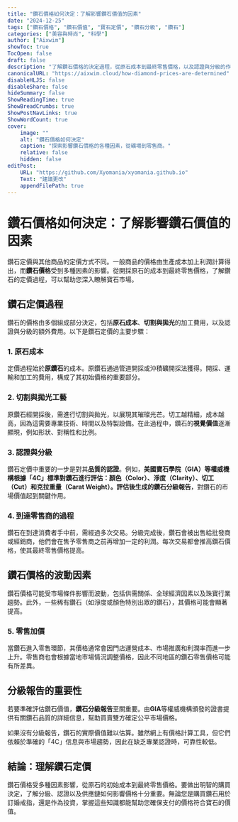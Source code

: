 ```yaml
---
title: "鑽石價格如何決定：了解影響鑽石價值的因素"
date: "2024-12-25"
tags: ["鑽石價格", "鑽石價值", "寶石定價", "鑽石分級", "鑽石"]
categories: ["美容與時尚", "科學"]
author: ["Aixwim"]
showToc: true
TocOpen: false
draft: false
description: "了解鑽石價格的決定過程，從原石成本到最終零售價格，以及認證與分級的作用。"
canonicalURL: "https://aixwim.cloud/how-diamond-prices-are-determined"
disableHLJS: false
disableShare: false
hideSummary: false
ShowReadingTime: true
ShowBreadCrumbs: true
ShowPostNavLinks: true
ShowWordCount: true
cover:
    image: ""
    alt: "鑽石價格如何決定"
    caption: "探索影響鑽石價格的各種因素，從礦場到零售商。"
    relative: false
    hidden: false
editPost:
    URL: "https://github.com/Xyomania/xyomania.github.io"
    Text: "建議更改"
    appendFilePath: true
---
```


# 鑽石價格如何決定：了解影響鑽石價值的因素

鑽石定價與其他商品的定價方式不同。一般商品的價格由生產成本加上利潤計算得出，而**鑽石價格**受到多種因素的影響。從開採原石的成本到最終零售價格，了解鑽石的定價過程，可以幫助您深入瞭解寶石市場。

## 鑽石定價過程

鑽石的價格由多個組成部分決定，包括**原石成本**、**切割與拋光**的加工費用，以及認證與分級的額外費用。以下是鑽石定價的主要步驟：

### 1. 原石成本
定價過程始於**原鑽石**的成本。原鑽石通過管道開採或沖積礦開採法獲得。開採、運輸和加工的費用，構成了其初始價格的重要部分。

### 2. 切割與拋光工藝
原鑽石經開採後，需進行切割與拋光，以展現其璀璨光芒。切工越精細，成本越高，因為這需要專業技術、時間以及特製設備。在此過程中，鑽石的**視覺價值**逐漸顯現，例如形狀、對稱性和比例。

### 3. 認證與分級
鑽石定價中重要的一步是對其**品質的認證**。例如，**美國寶石學院（GIA）**等權威機構根據「4C」標準對鑽石進行評估：**顏色（Color）**、**淨度（Clarity）**、**切工（Cut）**和**克拉重量（Carat Weight）**。評估後生成的**鑽石分級報告**，對鑽石的市場價值起到關鍵作用。

### 4. 到達零售商的過程
鑽石在到達消費者手中前，需經過多次交易。分級完成後，鑽石會被出售給批發商或經銷商，他們會在售予零售商之前再增加一定的利潤。每次交易都會推高鑽石價格，使其最終零售價格提高。

## 鑽石價格的波動因素

鑽石價格可能受市場條件影響而波動，包括供需關係、全球經濟因素以及珠寶行業趨勢。此外，一些稀有鑽石（如淨度或顏色特別出眾的鑽石），其價格可能會顯著提高。

### 5. 零售加價
當鑽石進入零售環節，其價格通常會因門店運營成本、市場推廣和利潤率而進一步上升。零售商也會根據當地市場情況調整價格，因此不同地區的鑽石零售價格可能有所差異。

## 分級報告的重要性

若要準確評估鑽石價值，**鑽石分級報告**至關重要。由**GIA**等權威機構頒發的證書提供有關鑽石品質的詳細信息，幫助買賣雙方確定公平市場價格。

如果沒有分級報告，鑽石的實際價值難以估算。雖然網上有價格計算工具，但它們依賴於準確的「4C」信息與市場趨勢，因此在缺乏專業認證時，可靠性較低。

## 結論：理解鑽石定價

鑽石價格受多種因素影響，從原石的初始成本到最終零售價格。要做出明智的購買決定，了解分級、認證以及供應鏈如何影響價格十分重要。無論您是購買鑽石用於訂婚戒指，還是作為投資，掌握這些知識都能幫助您確保支付的價格符合寶石的價值。

